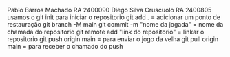 Pablo Barros Machado RA 2400090
Diego Silva Cruscuolo RA 2400805
usamos o git init para iniciar o repositorio
git add . = adicionar um ponto de restauração 
git branch -M main 
git commit -m "nome da jogada" = nome da chamada do repositorio 
git remote add "link do repositorio"  = linkar o repositorio 
git push origin main  = para enviar o jogo da velha
git pull origin main  = para receber o chamado do push 
